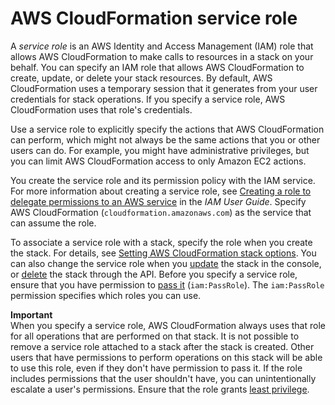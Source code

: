 # AWS CloudFormation service role<a name="using-iam-servicerole"></a>

A *service role* is an AWS Identity and Access Management \(IAM\) role that allows AWS CloudFormation to make calls to resources in a stack on your behalf\. You can specify an IAM role that allows AWS CloudFormation to create, update, or delete your stack resources\. By default, AWS CloudFormation uses a temporary session that it generates from your user credentials for stack operations\. If you specify a service role, AWS CloudFormation uses that role's credentials\.

Use a service role to explicitly specify the actions that AWS CloudFormation can perform, which might not always be the same actions that you or other users can do\. For example, you might have administrative privileges, but you can limit AWS CloudFormation access to only Amazon EC2 actions\.

You create the service role and its permission policy with the IAM service\. For more information about creating a service role, see [Creating a role to delegate permissions to an AWS service](https://docs.aws.amazon.com/IAM/latest/UserGuide/id_roles_create_for-service.html) in the *IAM User Guide*\. Specify AWS CloudFormation \(`cloudformation.amazonaws.com`\) as the service that can assume the role\.

To associate a service role with a stack, specify the role when you create the stack\. For details, see [Setting AWS CloudFormation stack options](cfn-console-add-tags.md)\. You can also change the service role when you [update](using-cfn-updating-stacks.md) the stack in the console, or [delete](https://docs.aws.amazon.com/AWSCloudFormation/latest/APIReference/API_DeleteStack.html) the stack through the API\. Before you specify a service role, ensure that you have permission to [pass it](https://docs.aws.amazon.com/IAM/latest/UserGuide/id_roles_use_passrole.html) \(`iam:PassRole`\)\. The `iam:PassRole` permission specifies which roles you can use\.

**Important**  
When you specify a service role, AWS CloudFormation always uses that role for all operations that are performed on that stack\. It is not possible to remove a service role attached to a stack after the stack is created\. Other users that have permissions to perform operations on this stack will be able to use this role, even if they don't have permission to pass it\. If the role includes permissions that the user shouldn't have, you can unintentionally escalate a user's permissions\. Ensure that the role grants [least privilege](https://docs.aws.amazon.com/IAM/latest/UserGuide/best-practices.html#grant-least-privilege)\.